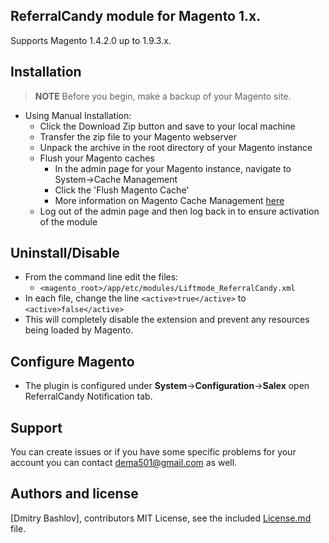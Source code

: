 ## ReferralCandy module for Magento 1.x.
Supports Magento 1.4.2.0 up to 1.9.3.x.


## Installation
> **NOTE** Before you begin, make a backup of your Magento site.

* Using Manual Installation:
    * Click the Download Zip button and save to your local machine
    * Transfer the zip file to your Magento webserver
    * Unpack the archive in the root directory of your Magento instance
    * Flush your Magento caches
        * In the admin page for your Magento instance, navigate to System->Cache Management
        * Click the 'Flush Magento Cache'
        * More information on Magento Cache Management [here](http://www.magentocommerce.com/knowledge-base/entry/cache-storage-management)
    * Log out of the admin page and then log back in to ensure activation of the module


## Uninstall/Disable

   * From the command line edit the files: 
      * `<magento_root>/app/etc/modules/Liftmode_ReferralCandy.xml`
   * In each file, change the line
      `<active>true</active>`
      to
      `<active>false</active>`
   * This will completely disable the extension and prevent any resources being loaded by Magento.


## Configure Magento
* The plugin is configured under **System**->**Configuration**->**Salex** open ReferralCandy Notification tab.


## Support
You can create issues or if you have some specific problems for your account you can contact <a href="mailto:dema501@gmail.com">dema501@gmail.com</a> as well.


## Authors and license

[Dmitry Bashlov], contributors
MIT License, see the included [License.md](License.md) file.
